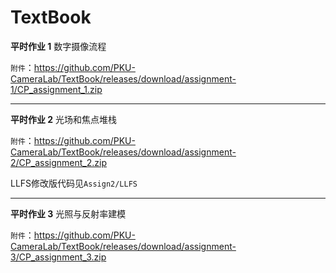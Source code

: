 # TextBook

**平时作业 1** 数字摄像流程

`附件`：https://github.com/PKU-CameraLab/TextBook/releases/download/assignment-1/CP_assignment_1.zip

------

**平时作业 2** 光场和焦点堆栈

`附件`：https://github.com/PKU-CameraLab/TextBook/releases/download/assignment-2/CP_assignment_2.zip

LLFS修改版代码见`Assign2/LLFS`

------

**平时作业 3** 光照与反射率建模

`附件`：https://github.com/PKU-CameraLab/TextBook/releases/download/assignment-3/CP_assignment_3.zip

